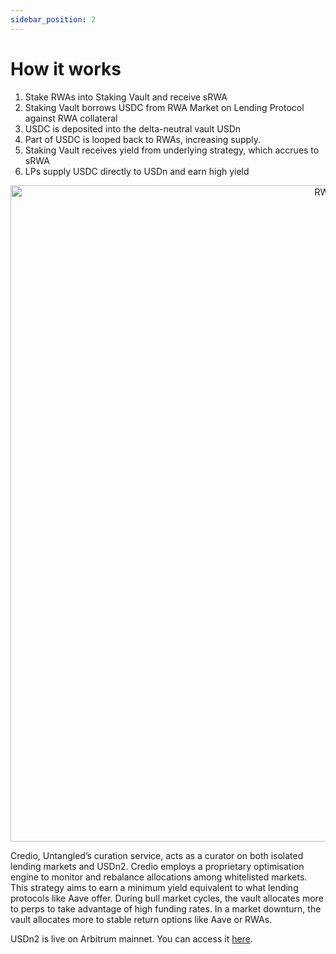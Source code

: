```yaml
---
sidebar_position: 2
---
```


# How it works

1. Stake RWAs into Staking Vault and receive sRWA
2. Staking Vault borrows USDC from  RWA Market on Lending Protocol against RWA collateral
3. USDC is deposited into the delta-neutral vault USDn
4. Part of USDC is looped back to RWAs, increasing supply.
5. Staking Vault receives yield from underlying strategy, which accrues to sRWA
6. LPs supply USDC directly to USDn and earn high yield  

<p align="center">
  <img src={require('../img/RWA-stacked-yield-strategy.png').default} alt="RWA Stacking" width="1050" />
</p>

Credio, Untangled’s curation service, acts as a curator on both isolated lending markets and USDn2. Credio employs a proprietary optimisation engine to monitor and rebalance allocations among whitelisted markets. This strategy aims to earn a minimum yield equivalent to what lending protocols like Aave offer. During bull market cycles, the vault allocates more to perps to take advantage of high funding rates. In a market downturn, the vault allocates more to stable return options like Aave or RWAs.

USDn2 is live on Arbitrum mainnet. You can access it [here](https://app.untangled.finance/USDn2/42161).
